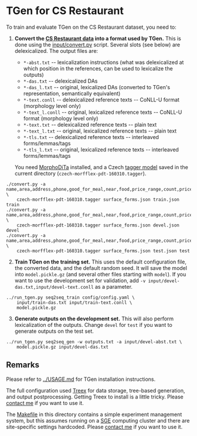 
TGen for CS Restaurant 
======================

To train and evaluate TGen on the CS Restaurant dataset, you need to:

1. __Convert the [CS Restaurant data](https://github.com/UFAL-DSG/cs_restaurant_dataset) into 
   a format used by TGen.__ This is done using the [input/convert.py](input/convert.py) script.
   Several slots (see below) are delexicalized. The output files are:

    * `*-abst.txt` -- lexicalization instructions (what was delexicalized at which position in
        the references, can be used to lexicalize the outputs)
    * `*-das.txt` -- delexicalized DAs
    * `*-das_l.txt` -- original, lexicalized DAs (converted to TGen's representation, 
        semantically equivalent)
    * `*-text.conll` -- delexicalized reference texts -- CoNLL-U format (morphology level only)
    * `*-text_l.conll` -- original, lexicalized reference texts -- CoNLL-U format (morphology level only)
    * `*-text.txt` -- delexicalized reference texts -- plain text
    * `*-text_l.txt` -- original, lexicalized reference texts -- plain text
    * `*-tls.txt` -- delexicalized reference texts -- interleaved forms/lemmas/tags
    * `*-tls_l.txt` -- original, lexicalized reference texts -- interleaved forms/lemmas/tags

    You need [MorphoDiTa](https://pypi.org/project/ufal.morphodita/) installed, and a Czech
    [tagger model](http://ufal.mff.cuni.cz/morphodita#language_models) saved in the current 
    directory (`czech-morfflex-pdt-160310.tagger`).

```
./convert.py -a name,area,address,phone,good_for_meal,near,food,price_range,count,price,postcode \
    czech-morfflex-pdt-160310.tagger surface_forms.json train.json train
./convert.py -a name,area,address,phone,good_for_meal,near,food,price_range,count,price,postcode \
    czech-morfflex-pdt-160310.tagger surface_forms.json devel.json devel
./convert.py -a name,area,address,phone,good_for_meal,near,food,price_range,count,price,postcode \
    czech-morfflex-pdt-160310.tagger surface_forms.json test.json test
```


2. __Train TGen on the training set.__ 
   This uses the default configuration file, the converted data, and the default random seed.
   It will save the model into `model.pickle.gz` (and several other files starting with `model`).
   If you want to use the development set for validation, add `-v input/devel-das.txt,input/devel-text.conll`
   as a parameter.

```
../run_tgen.py seq2seq_train config/config.yaml \
    input/train-das.txt input/train-text.conll \
    model.pickle.gz
```


3. __Generate outputs on the development set.__
   This will also perform lexicalization of the outputs.
   Change `devel` for `test` if you want to generate outputs on the test set.

```
../run_tgen.py seq2seq_gen -w outputs.txt -a input/devel-abst.txt \
    model.pickle.gz input/devel-das.txt
```


Remarks
-------

Please refer to [../USAGE.md](../USAGE.md) for TGen installation instructions.

The full configuration used [Treex](http://ufal.mff.cuni.cz/treex) for data storage,
tree-based generation, and output postprocessing. Getting Treex to install is a little 
tricky. Please [contact me](https://github.com/tuetschek) if you want to use it.

The [Makefile](Makefile) in this directory contains a simple experiment management system,
but this assumes running on a [SGE](https://arc.liv.ac.uk/trac/SGE) computing cluster
and there are site-specific settings hardcoded. 
Please [contact me](https://github.com/tuetschek) if you want to use it.

